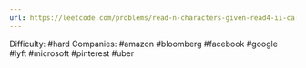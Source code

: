 ```yaml
---
url: https://leetcode.com/problems/read-n-characters-given-read4-ii-call-multiple-times
---
```


Difficulty: #hard
Companies: #amazon #bloomberg #facebook #google #lyft #microsoft #pinterest #uber